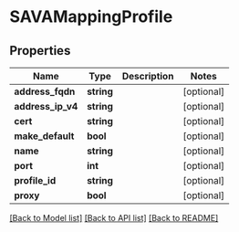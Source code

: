 # SAVAMappingProfile

## Properties
Name | Type | Description | Notes
------------ | ------------- | ------------- | -------------
**address_fqdn** | **string** |  | [optional] 
**address_ip_v4** | **string** |  | [optional] 
**cert** | **string** |  | [optional] 
**make_default** | **bool** |  | [optional] 
**name** | **string** |  | [optional] 
**port** | **int** |  | [optional] 
**profile_id** | **string** |  | [optional] 
**proxy** | **bool** |  | [optional] 

[[Back to Model list]](../README.md#documentation-for-models) [[Back to API list]](../README.md#documentation-for-api-endpoints) [[Back to README]](../README.md)


